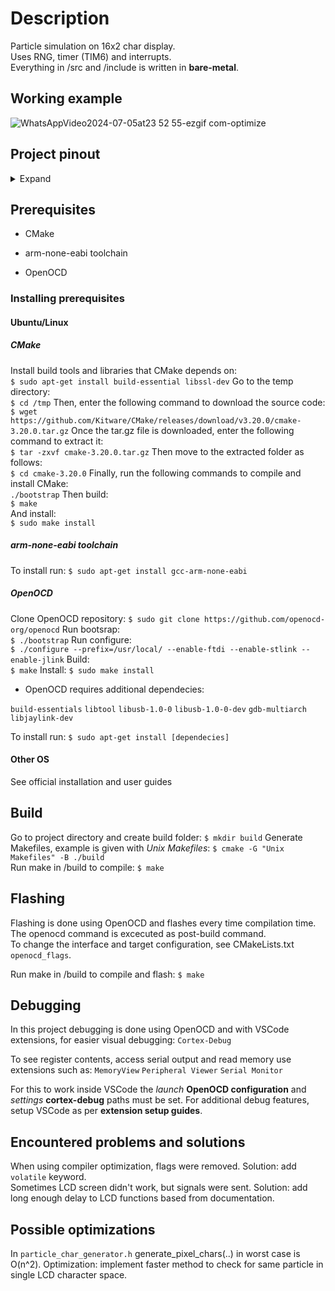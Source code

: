
# Description
Particle simulation on 16x2 char display.  
Uses RNG, timer (TIM6) and interrupts.    
Everything in /src and /include is written in **bare-metal**.   
## Working example  
![WhatsAppVideo2024-07-05at23 52 55-ezgif com-optimize](https://github.com/AEF1551s/16x2_particle_simulation/assets/65708516/32a1a61f-b702-4039-9941-beb83fe7da17)  
## Project pinout
<details>
  <summary>Expand</summary>  
  
![Screenshot from 2024-07-06 02-28-42](https://github.com/AEF1551s/16x2_particle_simulation/assets/65708516/b9d0f2de-a9aa-421d-9aae-6ade8df3f8d6)

</details> 

## Prerequisites

- CMake

-  arm-none-eabi toolchain

-  OpenOCD

  

### Installing prerequisites

#### Ubuntu/Linux

##### CMake

Install build tools and libraries that CMake depends on:  
`$ sudo apt-get install build-essential libssl-dev`
Go to the temp directory:  
`$ cd /tmp`
Then, enter the following command to download the source code:  
`$ wget https://github.com/Kitware/CMake/releases/download/v3.20.0/cmake-3.20.0.tar.gz`
Once the tar.gz file is downloaded, enter the following command to extract it:  
`$ tar -zxvf cmake-3.20.0.tar.gz`
Then move to the extracted folder as follows:  
`$ cd cmake-3.20.0`
Finally, run the following commands to compile and install CMake:  
`./bootstrap`
Then  build:  
`$ make`  
And install:  
`$ sudo make install`
##### arm-none-eabi toolchain
To install run:
`$ sudo apt-get install gcc-arm-none-eabi`

##### OpenOCD
Clone OpenOCD repository:
`$ sudo git clone https://github.com/openocd-org/openocd`
Run bootsrap:  
`$ ./bootstrap`
Run configure:  
`$ ./configure --prefix=/usr/local/ --enable-ftdi --enable-stlink --enable-jlink`
Build:  
`$ make`
Install:
`$ sudo make install`

- OpenOCD requires additional dependecies:

`build-essentials`
`libtool`
`libusb-1.0-0`
`libusb-1.0-0-dev`
`gdb-multiarch`
`libjaylink-dev`

To install run:
`$ sudo apt-get install [dependecies]`

#### Other OS

See official installation and user guides

  

## Build
Go to project directory and create build folder:
`$ mkdir build`
Generate Makefiles, example is given with *Unix Makefiles*:
`$ cmake -G "Unix Makefiles" -B ./build`  
Run make in /build to compile:
`$ make`
  

## Flashing
Flashing is done using OpenOCD and flashes every time compilation time.  
The openocd command is excecuted as post-build command.  
To change the interface and target configuration, see CMakeLists.txt `openocd_flags`.  

Run make in /build to compile and flash:
`$ make`

## Debugging
In this project debugging is done using OpenOCD and with VSCode extensions, for easier visual debugging: 
`Cortex-Debug`

To see register contents, access serial output and read memory use extensions such as: 
`MemoryView`
`Peripheral Viewer`
`Serial Monitor`
  
  For this to work inside VSCode the *launch* **OpenOCD configuration** and *settings* **cortex-debug** paths must be set.
For additional debug features, setup VSCode as per **extension setup guides**.

## Encountered problems and solutions
When using compiler optimization, flags were removed. Solution: add `volatile` keyword.  
Sometimes LCD screen didn't work, but signals were sent. Solution: add long enough delay to LCD functions based from documentation.  

## Possible optimizations  
In `particle_char_generator.h` generate_pixel_chars(..) in worst case is O(n^2). Optimization: implement faster method to check for same particle in single LCD character space.  
